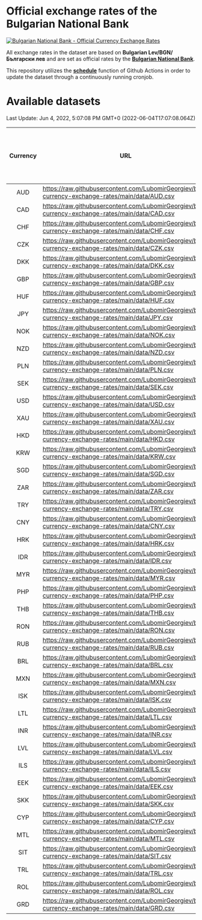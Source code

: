# Official exchange rates of the Bulgarian National Bank

[![Bulgarian National Bank - Official Currency Exchange Rates](https://github.com/LubomirGeorgiev/bnb-currency-exchange-rates/actions/workflows/update-rates.yml/badge.svg?branch=main)](https://github.com/LubomirGeorgiev/bnb-currency-exchange-rates/actions/workflows/update-rates.yml)

All exchange rates in the dataset are based on **Bulgarian Lev/BGN/Български лев** and are set as official rates by the [**Bulgarian National Bank**](https://www.bnb.bg/Statistics/StExternalSector/StExchangeRates/StERForeignCurrencies/index.htm?toLang=_EN).

This repository utilizes the [**schedule**](https://docs.github.com/en/actions/reference/events-that-trigger-workflows) function of Github Actions in order to update the dataset through a continuously running cronjob.

# Available datasets

<!-- START LINKS (DO NOT EVER FU*ING DELETE THIS COMMENT FOR THE LOVE OF YOUR LIFE!!! IF YOU ARE CURIOS HOW IT WORKS, YOU CAN HAVE A LOOK AT ./src/updateReadme.ts) -->

Last Update: Jun 4, 2022, 5:07:08 PM GMT+0 (2022-06-04T17:07:08.064Z)

| Currency | URL                                                                                             | Number of records | Number of missing days that were filled in |
| :------: | ----------------------------------------------------------------------------------------------- | :---------------: | :----------------------------------------: |
|   AUD    | https://raw.githubusercontent.com/LubomirGeorgiev/bnb-currency-exchange-rates/main/data/AUD.csv |       8156        |                    2522                    |
|   CAD    | https://raw.githubusercontent.com/LubomirGeorgiev/bnb-currency-exchange-rates/main/data/CAD.csv |       8156        |                    2522                    |
|   CHF    | https://raw.githubusercontent.com/LubomirGeorgiev/bnb-currency-exchange-rates/main/data/CHF.csv |       8156        |                    2522                    |
|   CZK    | https://raw.githubusercontent.com/LubomirGeorgiev/bnb-currency-exchange-rates/main/data/CZK.csv |       8156        |                    2522                    |
|   DKK    | https://raw.githubusercontent.com/LubomirGeorgiev/bnb-currency-exchange-rates/main/data/DKK.csv |       8156        |                    2522                    |
|   GBP    | https://raw.githubusercontent.com/LubomirGeorgiev/bnb-currency-exchange-rates/main/data/GBP.csv |       8156        |                    2522                    |
|   HUF    | https://raw.githubusercontent.com/LubomirGeorgiev/bnb-currency-exchange-rates/main/data/HUF.csv |       8156        |                    2522                    |
|   JPY    | https://raw.githubusercontent.com/LubomirGeorgiev/bnb-currency-exchange-rates/main/data/JPY.csv |       8156        |                    2522                    |
|   NOK    | https://raw.githubusercontent.com/LubomirGeorgiev/bnb-currency-exchange-rates/main/data/NOK.csv |       8156        |                    2522                    |
|   NZD    | https://raw.githubusercontent.com/LubomirGeorgiev/bnb-currency-exchange-rates/main/data/NZD.csv |       8156        |                    2522                    |
|   PLN    | https://raw.githubusercontent.com/LubomirGeorgiev/bnb-currency-exchange-rates/main/data/PLN.csv |       8156        |                    2522                    |
|   SEK    | https://raw.githubusercontent.com/LubomirGeorgiev/bnb-currency-exchange-rates/main/data/SEK.csv |       8156        |                    2522                    |
|   USD    | https://raw.githubusercontent.com/LubomirGeorgiev/bnb-currency-exchange-rates/main/data/USD.csv |       8156        |                    2522                    |
|   XAU    | https://raw.githubusercontent.com/LubomirGeorgiev/bnb-currency-exchange-rates/main/data/XAU.csv |       8156        |                    2524                    |
|   HKD    | https://raw.githubusercontent.com/LubomirGeorgiev/bnb-currency-exchange-rates/main/data/HKD.csv |       7856        |                    2433                    |
|   KRW    | https://raw.githubusercontent.com/LubomirGeorgiev/bnb-currency-exchange-rates/main/data/KRW.csv |       7856        |                    2433                    |
|   SGD    | https://raw.githubusercontent.com/LubomirGeorgiev/bnb-currency-exchange-rates/main/data/SGD.csv |       7856        |                    2433                    |
|   ZAR    | https://raw.githubusercontent.com/LubomirGeorgiev/bnb-currency-exchange-rates/main/data/ZAR.csv |       7856        |                    2433                    |
|   TRY    | https://raw.githubusercontent.com/LubomirGeorgiev/bnb-currency-exchange-rates/main/data/TRY.csv |       6341        |                    1966                    |
|   CNY    | https://raw.githubusercontent.com/LubomirGeorgiev/bnb-currency-exchange-rates/main/data/CNY.csv |       6221        |                    1930                    |
|   HRK    | https://raw.githubusercontent.com/LubomirGeorgiev/bnb-currency-exchange-rates/main/data/HRK.csv |       6221        |                    1930                    |
|   IDR    | https://raw.githubusercontent.com/LubomirGeorgiev/bnb-currency-exchange-rates/main/data/IDR.csv |       6221        |                    1930                    |
|   MYR    | https://raw.githubusercontent.com/LubomirGeorgiev/bnb-currency-exchange-rates/main/data/MYR.csv |       6221        |                    1930                    |
|   PHP    | https://raw.githubusercontent.com/LubomirGeorgiev/bnb-currency-exchange-rates/main/data/PHP.csv |       6221        |                    1930                    |
|   THB    | https://raw.githubusercontent.com/LubomirGeorgiev/bnb-currency-exchange-rates/main/data/THB.csv |       6221        |                    1930                    |
|   RON    | https://raw.githubusercontent.com/LubomirGeorgiev/bnb-currency-exchange-rates/main/data/RON.csv |       6162        |                    1912                    |
|   RUB    | https://raw.githubusercontent.com/LubomirGeorgiev/bnb-currency-exchange-rates/main/data/RUB.csv |       6127        |                    1898                    |
|   BRL    | https://raw.githubusercontent.com/LubomirGeorgiev/bnb-currency-exchange-rates/main/data/BRL.csv |       5249        |                    1631                    |
|   MXN    | https://raw.githubusercontent.com/LubomirGeorgiev/bnb-currency-exchange-rates/main/data/MXN.csv |       5249        |                    1631                    |
|   ISK    | https://raw.githubusercontent.com/LubomirGeorgiev/bnb-currency-exchange-rates/main/data/ISK.csv |       5156        |                    1600                    |
|   LTL    | https://raw.githubusercontent.com/LubomirGeorgiev/bnb-currency-exchange-rates/main/data/LTL.csv |       5152        |                    1581                    |
|   INR    | https://raw.githubusercontent.com/LubomirGeorgiev/bnb-currency-exchange-rates/main/data/INR.csv |       4882        |                    1517                    |
|   LVL    | https://raw.githubusercontent.com/LubomirGeorgiev/bnb-currency-exchange-rates/main/data/LVL.csv |       4787        |                    1467                    |
|   ILS    | https://raw.githubusercontent.com/LubomirGeorgiev/bnb-currency-exchange-rates/main/data/ILS.csv |       4156        |                    1296                    |
|   EEK    | https://raw.githubusercontent.com/LubomirGeorgiev/bnb-currency-exchange-rates/main/data/EEK.csv |       3997        |                    1223                    |
|   SKK    | https://raw.githubusercontent.com/LubomirGeorgiev/bnb-currency-exchange-rates/main/data/SKK.csv |       2969        |                    911                     |
|   CYP    | https://raw.githubusercontent.com/LubomirGeorgiev/bnb-currency-exchange-rates/main/data/CYP.csv |       2903        |                    887                     |
|   MTL    | https://raw.githubusercontent.com/LubomirGeorgiev/bnb-currency-exchange-rates/main/data/MTL.csv |       2603        |                    798                     |
|   SIT    | https://raw.githubusercontent.com/LubomirGeorgiev/bnb-currency-exchange-rates/main/data/SIT.csv |       2539        |                    775                     |
|   TRL    | https://raw.githubusercontent.com/LubomirGeorgiev/bnb-currency-exchange-rates/main/data/TRL.csv |       1813        |                    554                     |
|   ROL    | https://raw.githubusercontent.com/LubomirGeorgiev/bnb-currency-exchange-rates/main/data/ROL.csv |       1694        |                    521                     |
|   GRD    | https://raw.githubusercontent.com/LubomirGeorgiev/bnb-currency-exchange-rates/main/data/GRD.csv |        359        |                    107                     |

<!-- END LINKS (DO NOT EVER FU*ING DELETE THIS COMMENT FOR THE LOVE OF YOUR LIFE!!! IF YOU ARE CURIOS HOW IT WORKS, YOU CAN HAVE A LOOK AT ./src/updateReadme.ts) -->
